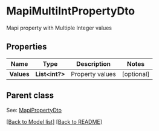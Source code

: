 # MapiMultiIntPropertyDto
Mapi property with Multiple Integer values             

## Properties
Name | Type | Description | Notes
------------ | ------------- | ------------- | -------------
**Values** | **List&lt;int?&gt;** | Property values              | [optional] 

## Parent class

See: [MapiPropertyDto](MapiPropertyDto.md)

[[Back to Model list]](Models.md) [[Back to README]](README.md)

